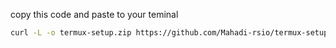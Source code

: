 copy this code and paste to your teminal

```bash
curl -L -o termux-setup.zip https://github.com/Mahadi-rsio/termux-setup/archive/refs/heads/main.zip && unzip termux-setup.zip && cd termux-setup-main && chmod +x setup.sh && ./setup.sh
